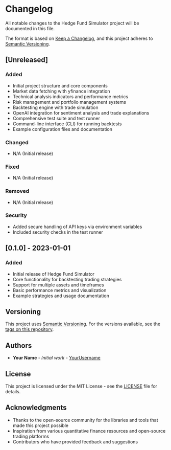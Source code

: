 # Changelog

All notable changes to the Hedge Fund Simulator project will be documented in this file.

The format is based on [Keep a Changelog](https://keepachangelog.com/en/1.0.0/),
and this project adheres to [Semantic Versioning](https://semver.org/spec/v2.0.0.html).

## [Unreleased]
### Added
- Initial project structure and core components
- Market data fetching with yfinance integration
- Technical analysis indicators and performance metrics
- Risk management and portfolio management systems
- Backtesting engine with trade simulation
- OpenAI integration for sentiment analysis and trade explanations
- Comprehensive test suite and test runner
- Command-line interface (CLI) for running backtests
- Example configuration files and documentation

### Changed
- N/A (Initial release)

### Fixed
- N/A (Initial release)

### Removed
- N/A (Initial release)

### Security
- Added secure handling of API keys via environment variables
- Included security checks in the test runner

## [0.1.0] - 2023-01-01
### Added
- Initial release of Hedge Fund Simulator
- Core functionality for backtesting trading strategies
- Support for multiple assets and timeframes
- Basic performance metrics and visualization
- Example strategies and usage documentation

## Versioning

This project uses [Semantic Versioning](http://semver.org/). For the versions available, see the [tags on this repository](https://github.com/yourusername/hedgefund-simulator/tags).

## Authors

- **Your Name** - *Initial work* - [YourUsername](https://github.com/yourusername)

## License

This project is licensed under the MIT License - see the [LICENSE](LICENSE) file for details.

## Acknowledgments

- Thanks to the open-source community for the libraries and tools that made this project possible
- Inspiration from various quantitative finance resources and open-source trading platforms
- Contributors who have provided feedback and suggestions
